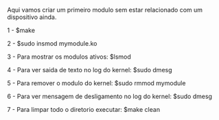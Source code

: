 Aqui vamos criar um primeiro modulo sem estar relacionado com um dispositivo ainda.


1 - $make

2 - $sudo insmod mymodule.ko

3 - Para mostrar os modulos ativos:
    $lsmod 

4 - Para ver saida de texto no log do kernel:
    $sudo dmesg

5 - Para remover o modulo do kernel:
    $sudo rmmod mymodule

6 - Para ver mensagem de desligamento no log do kernel:
    $sudo dmesg

7 - Para limpar todo o diretorio executar:
    $make clean